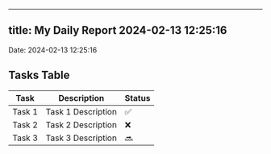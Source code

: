 
---
title: My Daily Report 2024-02-13 12:25:16
---

Date: 2024-02-13 12:25:16

## Tasks Table

| Task | Description | Status |
|------|-------------|--------|
| Task 1 | Task 1 Description | ✅ |
| Task 2 | Task 2 Description | ❌ |
| Task 3 | Task 3 Description | 🔜 |
